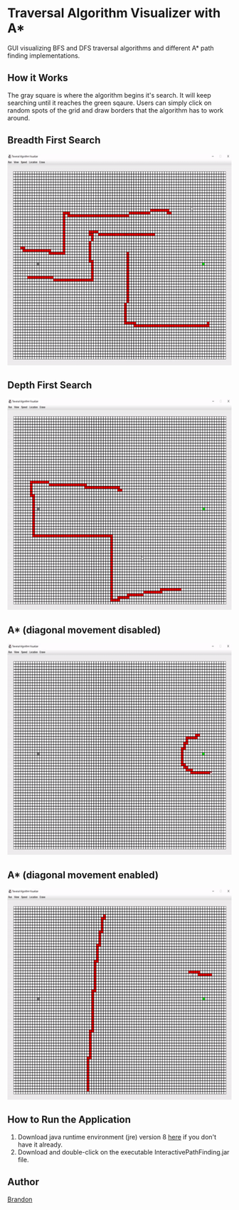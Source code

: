 # Traversal Algorithm Visualizer with A* 
GUI visualizing BFS and DFS traversal algorithms and different A* path finding implementations.

## How it Works
The gray square is where the algorithm begins it's search. It will keep searching until it reaches the green sqaure. Users can simply click on random spots of the grid and draw borders that the algorithm has to work around. 

## Breadth First Search
<p align="left"><img src="nbproject/bfs-edit.gif" width="675" height="475"></p>

## Depth First Search
<p align="left"><img src="nbproject/dfs-edit.gif" width="675" height="475"></p>

## A* (diagonal movement disabled)
<p align="left"><img src="nbproject/astar-edit.gif" width="675" height="475"></p>

## A* (diagonal movement enabled)
<p align="left"><img src="nbproject/diagastar-edit.gif" width="675" height="475"></p>

## How to Run the Application
1. Download java runtime environment (jre) version 8 <a href="https://www.oracle.com/technetwork/java/javase/downloads/jre8-downloads-2133155.html">here</a> if you don't have it already.
2. Download and double-click on the executable InteractivePathFinding.jar file.

## Author
<a href="https://github.com/btror">Brandon</a>
